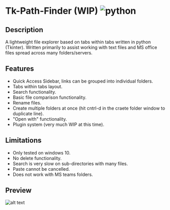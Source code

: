 # Tk-Path-Finder (WIP) ![python](https://img.shields.io/badge/python-3.6+-blue)

## Description
A lightweight file explorer based on tabs within tabs written in python (Tkinter). Written primarily to assist working with text files and MS office files spread across many folders/servers.

## Features
  - Quick Access Sidebar, links can be grouped into individual folders.
  - Tabs within tabs layout. 
  - Search functionality.
  - Basic file comparison functionality.
  - Rename files.
  - Create multiple folders at once (hit cntrl-d in the craete folder window to duplicate line).
  - "Open with" functionality.
  - Plugin system (very much WIP at this time).

## Limitations
  - Only tested on windows 10.
  - No delete functionality.
  - Search is very slow on sub-directories with many files.
  - Paste cannot be cancelled.
  - Does not work with MS teams folders.

## Preview
![alt text](https://i.imgur.com/HNW0v4o.png)
